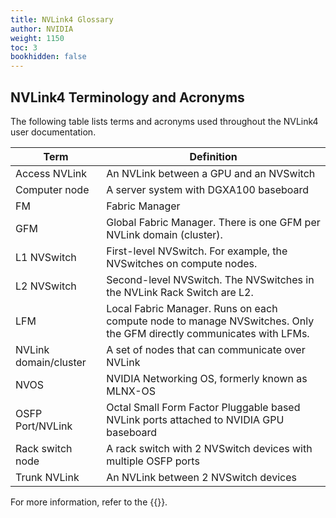 ```yaml
---
title: NVLink4 Glossary
author: NVIDIA
weight: 1150
toc: 3
bookhidden: false
---
```


## NVLink4 Terminology and Acronyms

The following table lists terms and acronyms used throughout the NVLink4 user documentation.

|Term|Definition|
|--- |--- |
|Access NVLink|An NVLink between a GPU and an NVSwitch|
|Computer node|A server system with DGXA100 baseboard|
|FM|Fabric Manager|
|GFM|Global Fabric Manager. There is one GFM per NVLink domain (cluster).|
|L1 NVSwitch|First-level NVSwitch. For example, the NVSwitches on compute nodes.|
|L2 NVSwitch|Second-level NVSwitch. The NVSwitches in the NVLink Rack Switch are L2.|
|LFM|Local Fabric Manager. Runs on each compute node to manage NVSwitches. Only the GFM directly communicates with LFMs.|
|NVLink domain/cluster|A set of nodes that can communicate over NVLink|
|NVOS|NVIDIA Networking OS, formerly known as MLNX-OS|
|OSFP Port/NVLink|Octal Small Form Factor Pluggable based NVLink ports attached to NVIDIA GPU baseboard|
|Rack switch node|A rack switch with 2 NVSwitch devices with multiple OSFP ports|
|Trunk NVLink|An NVLink between 2 NVSwitch devices|

For more information, refer to the {{<exlink url="https://docs.nvidia.com/datacenter/tesla/pdf/fabric-manager-user-guide.pdf" text="Fabric Manager User Guide">}}.
